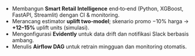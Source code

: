 
- Membangun **Smart Retail Intelligence** end‑to‑end (Python, XGBoost, FastAPI, Streamlit) dengan CI & monitoring.
- Merancang estimator **uplift two‑model**; skenario promo −10% harga → **+12–15%** uplift units (simulasi).
- Mengonfigurasi **Evidently** untuk data drift dan notifikasi Slack berbasis ambang.
- Menulis **Airflow DAG** untuk retrain mingguan dan monitoring otomatis.
